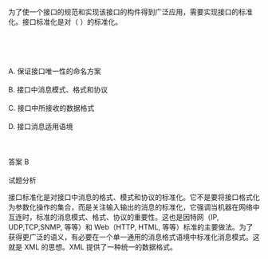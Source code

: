 <div class="detail lh2">为了使一个接口的规范和实现该接口的构件得到广泛应用，需要实现接口的标准化。接口标准化是对（  ）的标准化。<p><br/></p><br/><br/>A. 保证接口唯一性的命名方案<br/><br/>B. 接口中消息模式、格式和协议<br/><br/>C. 接口中所接收的数据格式<br/><br/>D. 接口消息适用语境<br/><br/><br/><br/>答案 B<br/><br/>试题分析<br/><p>接口标准化是对接口中消息的格式、模式和协议的标准化。它不是要将接口格式化为参数化操作的集合，而是关注输入输出的消息的标准化，它强调当机器在网络中互连时，标准的消息模式、格式、协议的重要性。这也是因特网（IP, UDP,TCP,SNMP, 等等）和 Web（HTTP, HTML, 等等）标准的主要做法。为了获得更广泛的语义，有必要在一个单一通用的消息格式语境中标准化消息模式。这就是 XML 的思想。XML 提供了一种统一的数据格式。</p><p><br/></p></div>